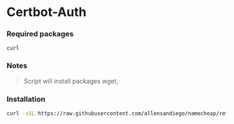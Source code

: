 # Certbot-Auth

### Required packages
```console
curl
```
### Notes
> Script will install packages wget, 

### Installation

```bash
curl -sSL https://raw.githubusercontent.com/allensandiego/namecheap/refs/heads/main/certbot-auth/certbot-auth_install.sh | bash
```

